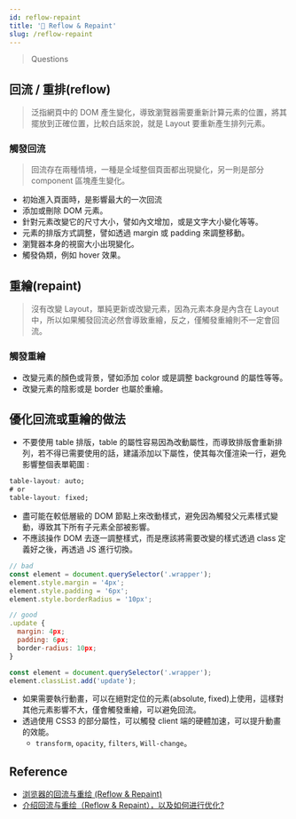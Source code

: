 ```yaml
---
id: reflow-repaint
title: '📜 Reflow & Repaint'
slug: /reflow-repaint
---
```


> Questions

## 回流 / 重排(reflow)

> 泛指網頁中的 DOM 產生變化，導致瀏覽器需要重新計算元素的位置，將其擺放到正確位置，比較白話來說，就是 Layout 要重新產生排列元素。

### 觸發回流

> 回流存在兩種情境，一種是全域整個頁面都出現變化，另一則是部分 component 區塊產生變化。

- 初始進入頁面時，是影響最大的一次回流
- 添加或刪除 DOM 元素。
- 針對元素改變它的尺寸大小，譬如內文增加，或是文字大小變化等等。
- 元素的排版方式調整，譬如透過 margin 或 padding 來調整移動。
- 瀏覽器本身的視窗大小出現變化。
- 觸發偽類，例如 hover 效果。

## 重繪(repaint)

> 沒有改變 Layout，單純更新或改變元素，因為元素本身是內含在 Layout 中，所以如果觸發回流必然會導致重繪，反之，僅觸發重繪則不一定會回流。

### 觸發重繪

- 改變元素的顏色或背景，譬如添加 color 或是調整 background 的屬性等等。
- 改變元素的陰影或是 border 也屬於重繪。

## 優化回流或重繪的做法

- 不要使用 table 排版，table 的屬性容易因為改動屬性，而導致排版會重新排列，若不得已需要使用的話，建議添加以下屬性，使其每次僅渲染一行，避免影響整個表單範圍 :

```css
table-layout: auto;
# or
table-layout: fixed;
```

- 盡可能在較低層級的 DOM 節點上來改動樣式，避免因為觸發父元素樣式變動，導致其下所有子元素全部被影響。
- 不應該操作 DOM 去逐一調整樣式，而是應該將需要改變的樣式透過 class 定義好之後，再透過 JS 進行切換。

```js
// bad
const element = document.querySelector('.wrapper');
element.style.margin = '4px';
element.style.padding = '6px';
element.style.borderRadius = '10px';
```

```js
// good
.update {
  margin: 4px;
  padding: 6px;
  border-radius: 10px;
}

const element = document.querySelector('.wrapper');
element.classList.add('update');
```

- 如果需要執行動畫，可以在絕對定位的元素(absolute, fixed)上使用，這樣對其他元素影響不大，僅會觸發重繪，可以避免回流。
- 透過使用 CSS3 的部分屬性，可以觸發 client 端的硬體加速，可以提升動畫的效能。
  - `transform`, `opacity`, `filters`, `Will-change`。

## Reference

- [浏览器的回流与重绘 (Reflow & Repaint)](https://juejin.cn/post/6844903569087266823)
- [介绍回流与重绘（Reflow & Repaint），以及如何进行优化?](https://juejin.cn/post/7064077572132323365)

